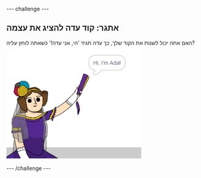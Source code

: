 \--- challenge \---

## אתגר: קוד עדה להציג את עצמה

האם אתה יכול לשנות את הקוד שלך, כך עדה תגיד 'הי, אני עדה!' כשאתה לוחץ עליה? ![אדה ספרייט אומרת שלום, אני עדה!](images/poetry-ada-intro.png)

\--- /challenge \---